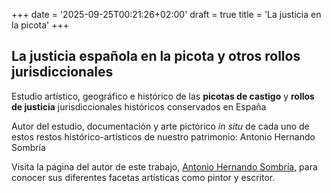 +++
date = '2025-09-25T00:21:26+02:00'
draft = true
title = 'La justicia en la picota'
+++
## La justicia española en la picota y otros rollos jurisdiccionales

Estudio artístico, geográfico e histórico de las **picotas de castigo** y **rollos de justicia** jurisdiccionales históricos conservados en España

Autor del estudio, documentación y arte pictórico *in situ* de cada uno de estos restos histórico-artísticos de nuestro patrimonio: Antonio Hernando Sombría

Visita la página del autor de este trabajo, [Antonio Hernando Sombría](https://antoniohernandosombria.com), para conocer sus diferentes facetas artísticas como pintor y escritor.
